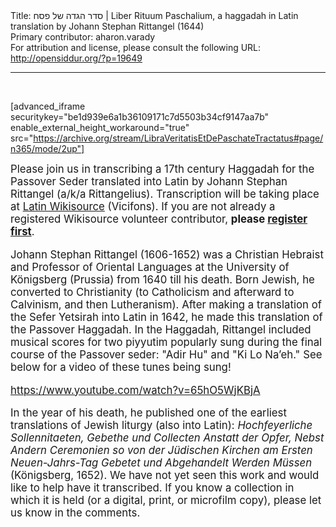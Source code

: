 <html>
<head></head>
<body>
Title: סדר הגדה של פסח | Liber Rituum Paschalium, a haggadah in Latin translation by Johann Stephan Rittangel (1644)<br />
Primary contributor: aharon.varady<br />
For attribution and license, please consult the following URL: <a href="http://opensiddur.org/?p=19649">http://opensiddur.org/?p=19649</a>
<p />
<hr />

<style type="text/css" media="all">.printfriendly {display: none!important;}</style>
&nbsp;

[advanced_iframe securitykey="be1d939e6a1b36109171c7d5503b34cf9147aa7b" enable_external_height_workaround="true" src="https://archive.org/stream/LibraVeritatisEtDePaschateTractatus#page/n365/mode/2up"]

<div class="english" style="font-size: 1.2em;">
Please join us in transcribing a 17th century Haggadah for the Passover Seder translated into Latin by Johann Stephan Rittangel (a/k/a Rittangelius). Transcription will be taking place at <a href="https://la.wikisource.org/wiki/Liber:Liber_Rituum_Paschalium.pdf">Latin Wikisource</a> (Vicifons). If you are not already a registered Wikisource volunteer contributor, <strong>please <a href="https://la.wikisource.org/w/index.php?title=Specialis:Rationem_creare&returnto=Liber:Liber+Rituum+Paschalium.pdf&uselang=en&campaign=loginCTA">register first</a></strong>.

Johann Stephan Rittangel (1606-1652) was a Christian Hebraist and Professor of Oriental Languages at the University of Königsberg (Prussia) from 1640 till his death. Born Jewish, he converted to Christianity (to Catholicism and afterward to Calvinism, and then Lutheranism). After making a translation of the Sefer Yetsirah into Latin in 1642, he made this translation of the Passover Haggadah. In the Haggadah, Rittangel included musical scores for two piyyutim popularly sung during the final course of the Passover seder: "Adir Hu" and "Ki Lo Na’eh." See below for a video of these tunes being sung!

https://www.youtube.com/watch?v=65hO5WjKBjA

In the year of his death, he published one of the earliest translations of Jewish liturgy (also into Latin): <em>Hochfeyerliche Sollennitaeten, Gebethe und Collecten Anstatt der Opfer, Nebst Andern Ceremonien so von der Jüdischen Kirchen am Ersten Neuen-Jahrs-Tag Gebetet und Abgehandelt Werden Müssen</em> (Königsberg, 1652). We have not yet seen this work and would like to help have it transcribed. If you know a collection in which it is held (or a digital, print, or microfilm copy), please let us know in the comments.
</div>
</body>
</html>